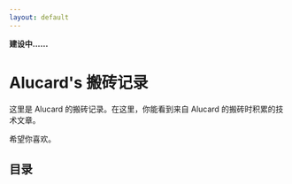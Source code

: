 ```yaml
---
layout: default
---
```


**建设中......**

# Alucard's 搬砖记录

这里是 Alucard 的搬砖记录。在这里，你能看到来自 Alucard 的搬砖时积累的技术文章。

希望你喜欢。

## 目录

